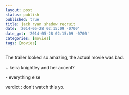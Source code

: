 ```yaml
---
layout: post
status: publish
published: true
title: jack ryan shadow recruit
date: '2014-05-28 02:15:09 -0700'
date_gmt: '2014-05-28 02:15:09 -0700'
categories: [movies]
tags: [movies]
---
```

<p>The trailer looked so amazing, the actual movie was bad.</p>
<p>+ keira knightley and her accent?</p>
<p>- everything else</p>
<p>verdict : don't watch this yo.</p>
